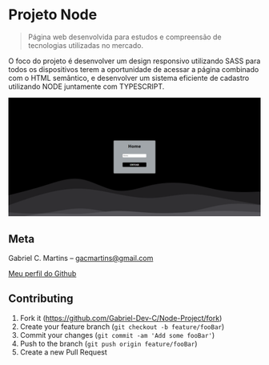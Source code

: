 # Projeto Node

> Página web desenvolvida para estudos e compreensão de tecnologias utilizadas no mercado.

O foco do projeto é desenvolver um design responsivo utilizando SASS para todos os dispositivos terem a oportunidade de acessar a página combinado com o HTML semântico, e desenvolver um sistema eficiente de cadastro utilizando NODE juntamente com TYPESCRIPT.


<p align="center">
<img src="src/images/readme-update.png" alt="Protótipo do projeto.">
</p>

## Meta

Gabriel C. Martins – gacmartins@gmail.com

[Meu perfil do Github](https://github.com/Gabriel-Dev-C/)

## Contributing

1. Fork it (<https://github.com/Gabriel-Dev-C/Node-Project/fork>)
2. Create your feature branch (`git checkout -b feature/fooBar`)
3. Commit your changes (`git commit -am 'Add some fooBar'`)
4. Push to the branch (`git push origin feature/fooBar`)
5. Create a new Pull Request
